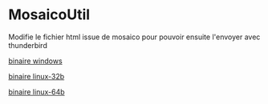 # MosaicoUtil

Modifie le fichier html issue de mosaico pour pouvoir ensuite l'envoyer avec thunderbird

[binaire windows](https://github.com/bbmt-bbmt/MosaicoUtil/raw/master/binary/MosaicoUtil-win32b-v0.7.exe)

[binaire linux-32b](https://github.com/bbmt-bbmt/MosaicoUtil/raw/master/binary/MosaicoUtil-linux32b-v0.7.run)

[binaire linux-64b](https://github.com/bbmt-bbmt/MosaicoUtil/raw/master/binary/MosaicoUtil-linux64b-v0.7.run)